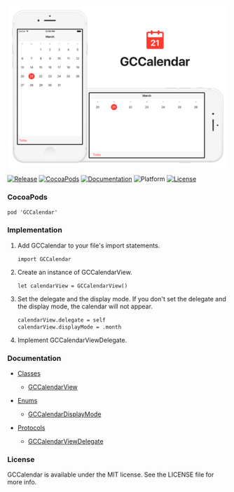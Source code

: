![banner](Screenshots/Banner.png)

[![Release](https://img.shields.io/github/release/graycampbell/GCCalendar.svg)](https://github.com/graycampbell/GCCalendar/releases/latest)
[![CocoaPods](https://img.shields.io/cocoapods/v/GCCalendar.svg)](https://cocoapods.org/pods/GCCalendar)
[![Documentation](https://img.shields.io/cocoapods/metrics/doc-percent/GCCalendar.svg)](http://cocoadocs.org/docsets/GCCalendar)
![Platform](https://img.shields.io/cocoapods/p/GCCalendar.svg?style=flat)
[![License](https://img.shields.io/cocoapods/l/GCCalendar.svg)](https://github.com/graycampbell/GCCalendar/blob/master/LICENSE)

### CocoaPods

```
pod 'GCCalendar'
```

### Implementation

1. Add GCCalendar to your file's import statements.

    ```
    import GCCalendar
    ```

2. Create an instance of GCCalendarView.

    ```
    let calendarView = GCCalendarView()
    ```

3. Set the delegate and the display mode. If you don't set the delegate and the display mode, the calendar will not appear.

    ```
    calendarView.delegate = self
    calendarView.displayMode = .month
    ```

4. Implement GCCalendarViewDelegate.

### Documentation

- [Classes](http://cocoadocs.org/docsets/GCCalendar/2.0.1/Classes.html)
  - [GCCalendarView](http://cocoadocs.org/docsets/GCCalendar/2.0.1/Classes/GCCalendarView.html)

- [Enums](http://cocoadocs.org/docsets/GCCalendar/2.0.1/Enums.html)
  - [GCCalendarDisplayMode](http://cocoadocs.org/docsets/GCCalendar/2.0.1/Enums/GCCalendarDisplayMode.html)

- [Protocols](http://cocoadocs.org/docsets/GCCalendar/2.0.1/Protocols.html)
  - [GCCalendarViewDelegate](http://cocoadocs.org/docsets/GCCalendar/2.0.1/Protocols/GCCalendarViewDelegate.html)
  
### License

GCCalendar is available under the MIT license. See the LICENSE file for more info.
